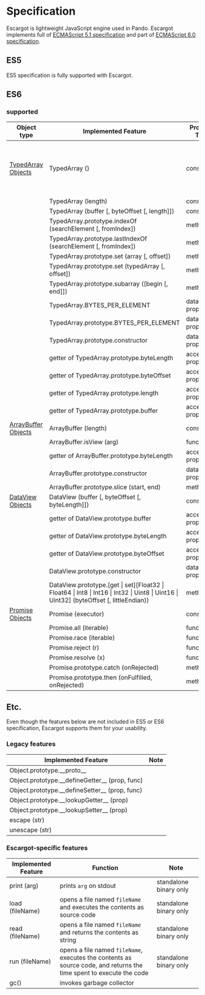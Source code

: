 # Specification

Escargot is lightweight JavaScript engine used in Pando.
Escargot implements full of [ECMAScript 5.1 specification](http://www.ecma-international.org/ecma-262/5.1/) and part of [ECMAScript 6.0 specification](http://www.ecma-international.org/ecma-262/6.0/).

## ES5
ES5 specification is fully supported with Escargot.

## ES6

### supported
| Object type | Implemented Feature | Property Type | Note |
| -------- | ---- | ------------------- | ---- |
| [TypedArray Objects](http://www.ecma-international.org/ecma-262/6.0/#sec-typedarray-objects) | TypedArray () | constructor | Currently it works expectedly only with arraylength less than 210000000 |
| | TypedArray (length) | constructor | |
| | TypedArray (buffer [, byteOffset [, length]]) | constructor | |
| | TypedArray.prototype.indexOf (searchElement [, fromIndex]) | method | |
| | TypedArray.prototype.lastIndexOf (searchElement [, fromIndex]) | method | |
| | TypedArray.prototype.set (array [, offset]) | method | |
| | TypedArray.prototype.set (typedArray [, offset]) | method | |
| | TypedArray.prototype.subarray ([begin [, end]]) | method | |
| | TypedArray.BYTES_PER_ELEMENT | data property | |
| | TypedArray.prototype.BYTES_PER_ELEMENT | data property | |
| | TypedArray.prototype.constructor | data property | |
| | getter of TypedArray.prototype.byteLength | accessor property | |
| | getter of TypedArray.prototype.byteOffset | accessor property | |
| | getter of TypedArray.prototype.length | accessor property | |
| | getter of TypedArray.prototype.buffer | accessor property | |
| [ArrayBuffer Objects](http://www.ecma-international.org/ecma-262/6.0/#sec-arraybuffer-objects) | ArrayBuffer (length) | constructor | |
| | ArrayBuffer.isView (arg) | function | |
| | getter of ArrayBuffer.prototype.byteLength | accessor property | |
| | ArrayBuffer.prototype.constructor | data property | |
| | ArrayBuffer.prototype.slice (start, end) | method | |
| [DataView Objects](http://www.ecma-international.org/ecma-262/6.0/#sec-dataview-objects) | DataView (buffer [, byteOffset [, byteLength]]) | constructor | |
| | getter of DataView.prototype.buffer | accessor property | |
| | getter of DataView.prototype.byteLength | accessor property | |
| | getter of DataView.prototype.byteOffset | accessor property | |
| | DataView.prototype.constructor | data property | |
| | DataView.prototype.[get &#124; set][Float32 &#124; Float64 &#124; Int8 &#124; Int16 &#124; Int32 &#124; Uint8 &#124; Uint16 &#124; Uint32] \(byteOffset [, littleEndian)) | method | |
| [Promise Objects](http://www.ecma-international.org/ecma-262/6.0/#sec-promise-objects) | Promise (executor) | constructor | |
| | Promise.all (iterable) | function | |
| | Promise.race (iterable) | function | |
| | Promise.reject (r) | function | |
| | Promise.resolve (x) | function | |
| | Promise.prototype.catch (onRejected) | method | |
| | Promise.prototype.then (onFulfilled, onRejected) | method | |


## Etc.
Even though the features below are not included in ES5 or ES6 specification, Escargot supports them for your usability.

### Legacy features
| Implemented Feature | Note |
| ------------------- | ---- |
| Object.prototype.\_\_proto\_\_ | |
| Object.prototype.\_\_defineGetter\_\_ (prop, func) | |
| Object.prototype.\_\_defineSetter\_\_ (prop, func) | |
| Object.prototype.\_\_lookupGetter\_\_ (prop) | |
| Object.prototype.\_\_lookupSetter\_\_ (prop) | |
| escape (str) | |
| unescape (str) | |

### Escargot-specific features

| Implemented Feature | Function | Note |
| ------------------- | -------- | ---- |
| print (arg) | prints `arg` on stdout | standalone binary only |
| load (fileName) | opens a file named `fileName` and executes the contents as source code | standalone binary only |
| read (fileName) | opens a file named `fileName` and returns the contents as string | standalone binary only |
| run (fileName) | opens a file named `fileName`, executes the contents as source code, and returns the time spent to execute the code | standalone binary only |
| gc() | invokes garbage collector | |

